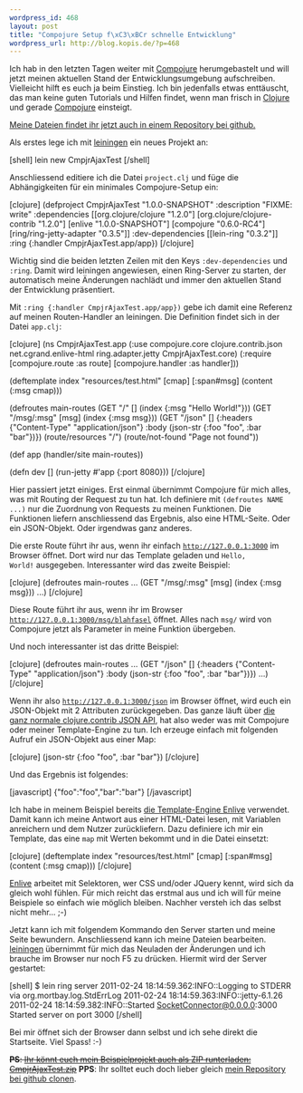 ```yaml
--- 
wordpress_id: 468
layout: post
title: "Compojure Setup f\xC3\xBCr schnelle Entwicklung"
wordpress_url: http://blog.kopis.de/?p=468
---
```

Ich hab in den letzten Tagen weiter mit <a href="http://compojure.org/">Compojure</a> herumgebastelt und will jetzt meinen aktuellen Stand der Entwicklungsumgebung aufschreiben. Vielleicht hilft es euch ja beim Einstieg. Ich bin jedenfalls etwas enttäuscht, das man keine guten Tutorials und Hilfen findet, wenn man frisch in <a href="http://clojure.org/">Clojure</a> und gerade <a href="http://compojure.org/">Compojure</a> einsteigt.

<a href="https://github.com/MoriTanosuke/CmpjrAjaxTest">Meine Dateien findet ihr jetzt auch in einem Repository bei github.</a>

Als erstes lege ich mit <a href="https://github.com/technomancy/leiningen">leiningen</a> ein neues Projekt an:

[shell]
lein new CmpjrAjaxTest
[/shell]

Anschliessend editiere ich die Datei <code>project.clj</code> und füge die Abhängigkeiten für ein minimales Compojure-Setup ein:

[clojure]
(defproject CmpjrAjaxTest &quot;1.0.0-SNAPSHOT&quot;
  :description &quot;FIXME: write&quot;
  :dependencies [[org.clojure/clojure &quot;1.2.0&quot;]
                 [org.clojure/clojure-contrib &quot;1.2.0&quot;]
                 [enlive &quot;1.0.0-SNAPSHOT&quot;]
                 [compojure &quot;0.6.0-RC4&quot;]
                 [ring/ring-jetty-adapter &quot;0.3.5&quot;]]
  :dev-dependencies [[lein-ring &quot;0.3.2&quot;]]
  :ring {:handler CmpjrAjaxTest.app/app})
[/clojure]

Wichtig sind die beiden letzten Zeilen mit den Keys <code>:dev-dependencies</code> und <code>:ring</code>. Damit wird leiningen angewiesen, einen Ring-Server zu starten, der automatisch meine Änderungen nachlädt und immer den aktuellen Stand der Entwicklung präsentiert.

Mit <code>:ring {:handler CmpjrAjaxTest.app/app})</code> gebe ich damit eine Referenz auf meinen Routen-Handler an leiningen. Die Definition findet sich in der Datei <code>app.clj</code>:

[clojure]
(ns CmpjrAjaxTest.app
  (:use compojure.core
        clojure.contrib.json
        net.cgrand.enlive-html
        ring.adapter.jetty
        CmpjrAjaxTest.core)
  (:require [compojure.route :as route]
    [compojure.handler :as handler]))

(deftemplate index &quot;resources/test.html&quot;
  [cmap]
  [:span#msg] (content (:msg cmap)))

(defroutes main-routes
  (GET &quot;/&quot; [] (index {:msg &quot;Hello World!&quot;}))
  (GET &quot;/msg/:msg&quot; [msg] (index {:msg msg}))
  (GET &quot;/json&quot; []
    {:headers {&quot;Content-Type&quot; &quot;application/json&quot;}
     :body (json-str {:foo &quot;foo&quot;, :bar &quot;bar&quot;})})
  (route/resources &quot;/&quot;)
  (route/not-found &quot;Page not found&quot;))

(def app
  (handler/site main-routes))

(defn dev []
  (run-jetty #'app {:port 8080}))
[/clojure]

Hier passiert jetzt einiges. Erst einmal übernimmt Compojure für mich alles, was mit Routing der Request zu tun hat. Ich definiere mit <code>(defroutes NAME ...)</code> nur die Zuordnung von Requests zu meinen Funktionen. Die Funktionen liefern anschliessend das Ergebnis, also eine HTML-Seite. Oder ein JSON-Objekt. Oder irgendwas ganz anderes.

Die erste Route führt ihr aus, wenn ihr einfach <code>http://127.0.0.1:3000</code> im Browser öffnet. Dort wird nur das Template geladen und <code>Hello, World!</code> ausgegeben. Interessanter wird das zweite Beispiel:

[clojure]
(defroutes main-routes
  ...
  (GET &quot;/msg/:msg&quot; [msg] (index {:msg msg}))
  ...)
[/clojure]

Diese Route führt ihr aus, wenn ihr im Browser <code>http://127.0.0.1:3000/msg/blahfasel</code> öffnet. Alles nach <code>msg/</code> wird von Compojure jetzt als Parameter in meine Funktion übergeben.

Und noch interessanter ist das dritte Beispiel:

[clojure]
(defroutes main-routes
  ...
  (GET &quot;/json&quot; []
    {:headers {&quot;Content-Type&quot; &quot;application/json&quot;}
     :body (json-str {:foo &quot;foo&quot;, :bar &quot;bar&quot;})})
  ...)
[/clojure]

Wenn ihr also <code>http://127.0.0.1:3000/json</code> im Browser öffnet, wird euch ein JSON-Objekt mit 2 Attributen zurückgegeben. Das ganze läuft über <a href="http://richhickey.github.com/clojure-contrib/json-api.html">die ganz normale clojure.contrib JSON API</a>, hat also weder was mit Compojure oder meiner Template-Engine zu tun. Ich erzeuge einfach mit folgenden Aufruf ein JSON-Objekt aus einer Map:

[clojure]
(json-str {:foo &quot;foo&quot;, :bar &quot;bar&quot;})
[/clojure]

Und das Ergebnis ist folgendes:

[javascript]
{&quot;foo&quot;:&quot;foo&quot;,&quot;bar&quot;:&quot;bar&quot;}
[/javascript]

Ich habe in meinem Beispiel bereits <a href="https://github.com/cgrand/enlive#readme">die Template-Engine Enlive</a> verwendet. Damit kann ich meine Antwort aus einer HTML-Datei lesen, mit Variablen anreichern und dem Nutzer zurückliefern. Dazu definiere ich mir ein Template, das eine <code>map</code> mit Werten bekommt und in die Datei einsetzt:

[clojure]
(deftemplate index &quot;resources/test.html&quot;
  [cmap]
  [:span#msg] (content (:msg cmap)))
[/clojure]

<a href="https://github.com/cgrand/enlive#readme">Enlive</a> arbeitet mit Selektoren, wer CSS und/oder JQuery kennt, wird sich da gleich wohl fühlen. Für mich reicht das erstmal aus und ich will für meine Beispiele so einfach wie möglich bleiben. Nachher versteh ich das selbst nicht mehr... ;-)

Jetzt kann ich mit folgendem Kommando den Server starten und meine Seite bewundern. Anschliessend kann ich meine Dateien bearbeiten. <a href="https://github.com/technomancy/leiningen">leiningen</a> übernimmt für mich das Neuladen der Änderungen und ich brauche im Browser nur noch F5 zu drücken. Hiermit wird der Server gestartet:

[shell]
$ lein ring server
2011-02-24 18:14:59.362:INFO::Logging to STDERR via org.mortbay.log.StdErrLog
2011-02-24 18:14:59.363:INFO::jetty-6.1.26
2011-02-24 18:14:59.382:INFO::Started SocketConnector@0.0.0.0:3000
Started server on port 3000
[/shell]

Bei mir öffnet sich der Browser dann selbst und ich sehe direkt die Startseite. Viel Spass! :-)

<del datetime="2011-02-24T18:35:37+00:00"><strong>PS</strong>: <a href="http://blog.kopis.de/wp-content/uploads/2011/02/CmpjrAjaxTest.zip">Ihr könnt euch mein Beispielprojekt auch als ZIP runterladen: CmpjrAjaxTest.zip</a></del>
<strong>PPS</strong>: Ihr solltet euch doch lieber gleich <a href="https://github.com/MoriTanosuke/CmpjrAjaxTest">mein Repository bei github clonen</a>.
